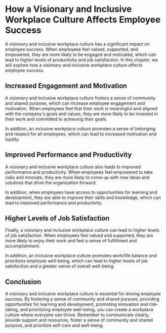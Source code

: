 How a Visionary and Inclusive Workplace Culture Affects Employee Success
=======================================================================================================================================

A visionary and inclusive workplace culture has a significant impact on employee success. When employees feel valued, supported, and empowered, they are more likely to be engaged and motivated, which can lead to higher levels of productivity and job satisfaction. In this chapter, we will explore how a visionary and inclusive workplace culture affects employee success.

Increased Engagement and Motivation
-----------------------------------

A visionary and inclusive workplace culture fosters a sense of community and shared purpose, which can increase employee engagement and motivation. When employees feel that their work is meaningful and aligned with the company's goals and values, they are more likely to be invested in their work and committed to achieving their goals.

In addition, an inclusive workplace culture promotes a sense of belonging and respect for all employees, which can lead to increased motivation and loyalty.

Improved Performance and Productivity
-------------------------------------

A visionary and inclusive workplace culture also leads to improved performance and productivity. When employees feel empowered to take risks and innovate, they are more likely to come up with new ideas and solutions that drive the organization forward.

In addition, when employees have access to opportunities for learning and development, they are able to improve their skills and knowledge, which can lead to improved performance and productivity.

Higher Levels of Job Satisfaction
---------------------------------

Finally, a visionary and inclusive workplace culture can lead to higher levels of job satisfaction. When employees feel valued and supported, they are more likely to enjoy their work and feel a sense of fulfillment and accomplishment.

In addition, an inclusive workplace culture promotes work/life balance and prioritizes employee well-being, which can lead to higher levels of job satisfaction and a greater sense of overall well-being.

Conclusion
----------

A visionary and inclusive workplace culture is essential for driving employee success. By fostering a sense of community and shared purpose, providing opportunities for learning and development, promoting innovation and risk-taking, and prioritizing employee well-being, you can create a workplace culture where everyone can thrive. Remember to communicate clearly, provide support and resources, foster a sense of community and shared purpose, and prioritize self-care and well-being.

